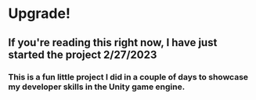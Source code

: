 # Upgrade!

## If you're reading this right now, I have just started the project 2/27/2023

### This is a fun little project I did in a couple of days to showcase my developer skills in the Unity game engine.